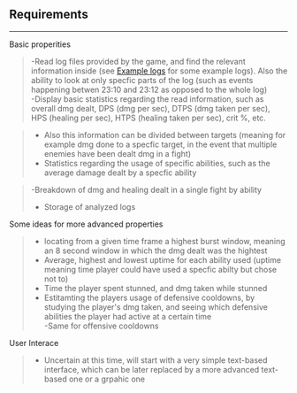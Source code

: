 ## Requirements

------------------------

Basic properities
 > -Read log files provided by the game, and find the relevant information inside (see [Example logs](documentation/Example-logs) for some example logs). Also the ability to look at only specfic parts of the log (such as events happening betwen 23:10 and 23:12 as opposed to the whole log)  
 > -Display basic statistics regarding the read information, such as overall dmg dealt, DPS (dmg per sec), DTPS (dmg taken per sec), HPS (healing per sec), HTPS (healing taken per sec), crit %, etc.  
 
 > - Also this information can be divided between targets (meaning for example dmg done to a specfic target, in the event that multiple enemies have been dealt dmg in a fight)  
 > - Statistics regarding the usage of specific abilities, such as the average damage dealt by a specfic ability  
 
 > -Breakdown of dmg and healing dealt in a single fight by ability
 > - Storage of analyzed logs

Some ideas for more advanced properties
> - locating from a given time frame a highest burst window, meaning an 8 second window in which the dmg dealt was the hightest
> - Average, highest and lowest uptime for each ability used (uptime meaning time player could have used a specfic abilty but chose not to)
> - Time the player spent stunned, and dmg taken while stunned
> - Estitamting the players usage of defensive cooldowns, by studying the player's dmg taken, and seeing which defensive abilities the player had active at a certain time  
> -Same for offensive cooldowns

User Interace
> - Uncertain at this time, will start with a very simple text-based interface, which can be later replaced by a more advanced text-based one or a grpahic one
